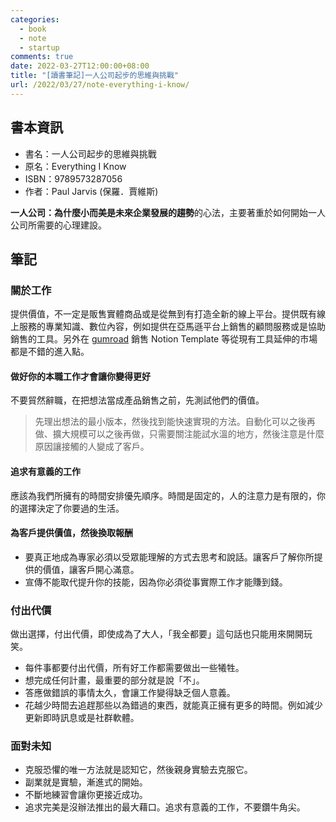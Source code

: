 ```yaml
---
categories:
  - book
  - note
  - startup
comments: true
date: 2022-03-27T12:00:00+08:00
title: "[讀書筆記]一人公司起步的思維與挑戰"
url: /2022/03/27/note-everything-i-know/
---
```


## 書本資訊

- 書名：一人公司起步的思維與挑戰
- 原名：Everything I Know
- ISBN：9789573287056
- 作者：Paul Jarvis (保羅．賈維斯)

**一人公司：為什麼小而美是未來企業發展的趨勢**的心法，主要著重於如何開始一人公司所需要的心理建設。

## 筆記

### 關於工作

提供價值，不一定是販售實體商品或是從無到有打造全新的線上平台。提供既有線上服務的專業知識、數位內容，例如提供在亞馬遜平台上銷售的顧問服務或是協助銷售的工具。另外在 [gumroad](https://gumroad.com/) 銷售 Notion Template 等從現有工具延伸的市場都是不錯的進入點。

#### 做好你的本職工作才會讓你變得更好

不要貿然辭職，在把想法當成產品銷售之前，先測試他們的價值。
> 先理出想法的最小版本，然後找到能快速實現的方法。自動化可以之後再做、擴大規模可以之後再做，只需要關注能試水溫的地方，然後注意是什麼原因讓接觸的人變成了客戶。

#### 追求有意義的工作

應該為我們所擁有的時間安排優先順序。時間是固定的，人的注意力是有限的，你的選擇決定了你要過的生活。

#### 為客戶提供價值，然後換取報酬

- 要真正地成為專家必須以受眾能理解的方式去思考和說話。讓客戶了解你所提供的價值，讓客戶開心滿意。
- 宣傳不能取代提升你的技能，因為你必須從事實際工作才能賺到錢。

### 付出代價

做出選擇，付出代價，即使成為了大人，「我全都要」這句話也只能用來開開玩笑。

- 每件事都要付出代價，所有好工作都需要做出一些犧牲。
- 想完成任何計畫，最重要的部分就是說「不」。
- 答應做錯誤的事情太久，會讓工作變得缺乏個人意義。
- 花越少時間去追趕那些以為錯過的東西，就能真正擁有更多的時間。例如減少更新即時訊息或是社群軟體。

### 面對未知

- 克服恐懼的唯一方法就是認知它，然後親身實驗去克服它。
- 副業就是實驗，漸進式的開始。
- 不斷地練習會讓你更接近成功。
- 追求完美是沒辦法推出的最大藉口。追求有意義的工作，不要鑽牛角尖。
